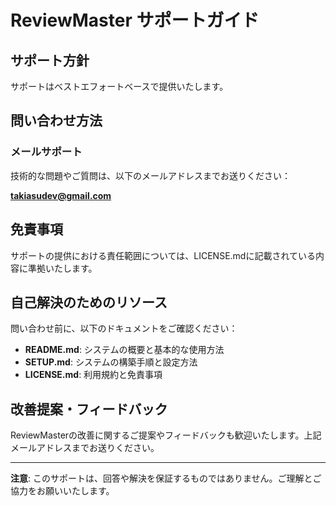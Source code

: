 # ReviewMaster サポートガイド

## サポート方針

サポートはベストエフォートベースで提供いたします。

## 問い合わせ方法

### メールサポート
技術的な問題やご質問は、以下のメールアドレスまでお送りください：

**takiasudev@gmail.com**


## 免責事項

サポートの提供における責任範囲については、LICENSE.mdに記載されている内容に準拠いたします。

## 自己解決のためのリソース

問い合わせ前に、以下のドキュメントをご確認ください：
- **README.md**: システムの概要と基本的な使用方法
- **SETUP.md**: システムの構築手順と設定方法
- **LICENSE.md**: 利用規約と免責事項

## 改善提案・フィードバック

ReviewMasterの改善に関するご提案やフィードバックも歓迎いたします。上記メールアドレスまでお送りください。

---

**注意**: このサポートは、回答や解決を保証するものではありません。ご理解とご協力をお願いいたします。 